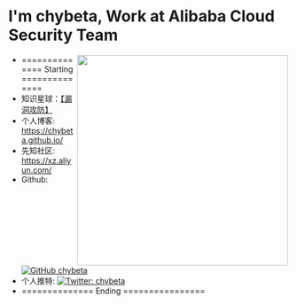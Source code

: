 # I'm chybeta, Work at Alibaba Cloud Security Team 


<img align='right' src="https://xzfile.aliyuncs.com/media/upload/picture/20210805230907-147e9e28-f5ff-1.png" width="380">

- ============== Starting ==============
- 知识星球：[【漏洞攻防】](https://public.zsxq.com/groups/555848225184.html)
- 个人博客: https://chybeta.github.io/
- 先知社区: https://xz.aliyun.com/
- Github: [![GitHub chybeta](https://img.shields.io/github/followers/chybeta?label=follow%20github&style=flat-square)](https://github.com/chybeta)
- 个人推特: [![Twitter: chybeta](https://img.shields.io/twitter/follow/chybeta?style=flat-square)](https://twitter.com/chybeta)
- ============== Ending ================



